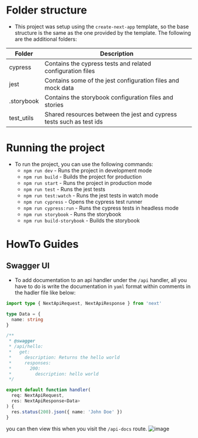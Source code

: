 # Folder structure
- This project was setup using the `create-next-app` template, so the base structure is the same as the one provided by the template. The following are the additional folders:

| Folder | Description |
| ------ | ----------- |
| cypress | Contains the cypress tests and related configuration files |
| jest | Contains some of the jest configuration files and mock data |
| .storybook | Contains the storybook configuration files and stories |
| test_utils | Shared resources between the jest and cypress tests such as test ids|

# Running the project
- To run the project, you can use the following commands:
  - `npm run dev` - Runs the project in development mode
  - `npm run build` - Builds the project for production
  - `npm run start` - Runs the project in production mode
  - `npm run test` - Runs the jest tests
  - `npm run test:watch` - Runs the jest tests in watch mode
  - `npm run cypress` - Opens the cypress test runner
  - `npm run cypress:run` - Runs the cypress tests in headless mode
  - `npm run storybook` - Runs the storybook
  - `npm run build-storybook` - Builds the storybook

# HowTo Guides

## Swagger UI
- To add documentation to an api handler under the `/api` handler, all you have to do is write the documentation in `yaml` format within comments in the hadler file like below:
```ts
import type { NextApiRequest, NextApiResponse } from 'next'

type Data = {
  name: string
}

/**
 * @swagger
 * /api/hello:
 *   get:
 *     description: Returns the hello world
 *     responses:
 *       200:
 *         description: hello world
 */

export default function handler(
  req: NextApiRequest,
  res: NextApiResponse<Data>
) {
  res.status(200).json({ name: 'John Doe' })
}

```
you can then view this when you visit the `/api-docs` route.
![image](https://user-images.githubusercontent.com/58218526/203850115-506a0170-edac-4a21-8b52-b9ca4aa6a725.png)

